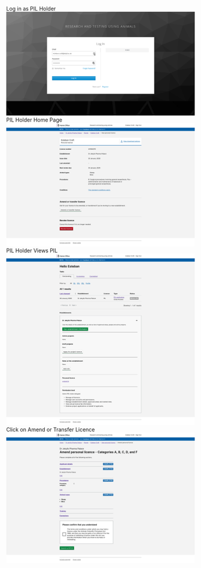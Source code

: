 Log in as PIL Holder<br><a href="graphs/PILHolderLogsIn.png"><img src="graphs/PILHolderLogsIn.png" width="800"></a><br>
PIL Holder Home Page<br><a href="graphs/PILHolderHomePage.png"><img src="graphs/PILHolderHomePage.png" width="800"></a><br>
PIL Holder Views PIL<br><a href="graphs/PILHolderViewsPIL.png"><img src="graphs/PILHolderViewsPIL.png" width="800"></a><br>
Click on Amend or Transfer Licence<br><a href="graphs/AmendOrTransferLicence.png"><img src="graphs/AmendOrTransferLicence.png" width="800"></a><br>

